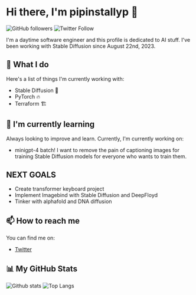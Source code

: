 # Hi there, I'm pipinstallyp 👋

![GitHub followers](https://img.shields.io/github/followers/pipinstallyp?style=social) ![Twitter Follow](https://img.shields.io/twitter/follow/pipinstallyp?style=social)

I'm a daytime software engineer and this profile is dedicated to AI stuff. I've been working with Stable Diffusion since August 22nd, 2023. 

## 🚀 What I do 

Here's a list of things I'm currently working with:

* Stable Diffusion 🧠
* PyTorch 🔥
* Terraform 🏗️

## 🌱 I'm currently learning 

Always looking to improve and learn. Currently, I'm currently working on:
* minigpt-4 batch! I want to remove the pain of captioning images for training Stable Diffusion models for everyone who wants to train them. 

## NEXT GOALS


* Create transformer keyboard project
* Implement Imagebind with Stable Diffusion and DeepFloyd
* Tinker with alphafold and DNA diffusion

## 📫 How to reach me 

You can find me on:

* [Twitter]([https://twitter.com/pipinstallyp](https://twitter.com/ReporterWeather))

## 📊 My GitHub Stats

![Github stats](https://github-readme-stats.vercel.app/api?username=pipinstallyp&show_icons=true&theme=radical)
![Top Langs](https://github-readme-stats.vercel.app/api/top-langs/?username=pipinstallyp&layout=compact&theme=radical)

